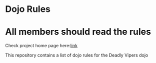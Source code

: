 Dojo Rules
==========

# All members should read the rules

Check project home page here:[link](https://github.com/deadlyvipers)

This repository contains a list of dojo rules for the Deadly Vipers dojo

